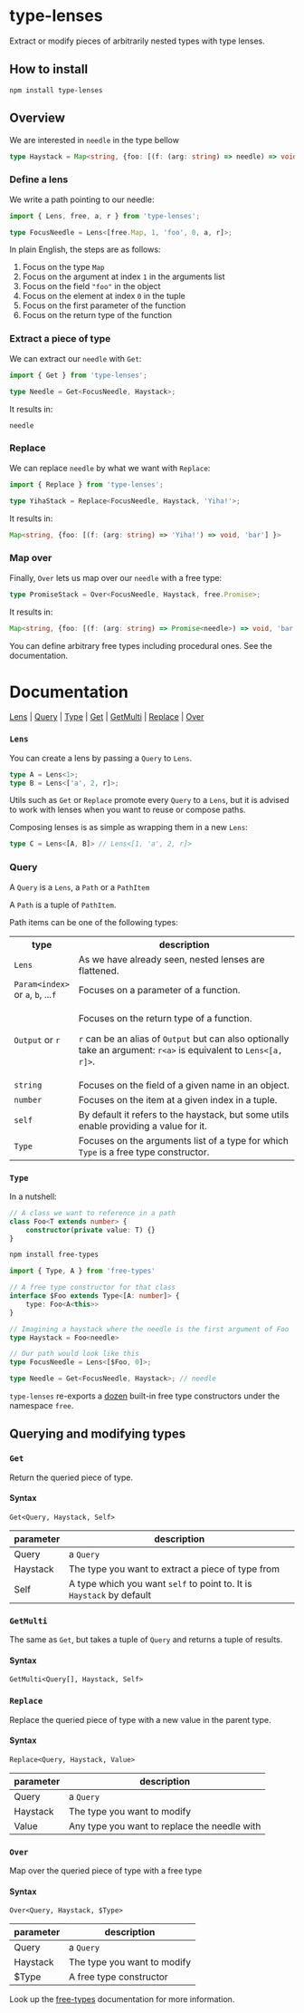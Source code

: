 # type-lenses 

Extract or modify pieces of arbitrarily nested types with type lenses.

## How to install

```
npm install type-lenses
```

## Overview
We are interested in `needle` in the type bellow
```typescript
type Haystack = Map<string, {foo: [(f: (arg: string) => needle) => void, 'bar'] }>;
```

### Define a lens
We write a path pointing to our needle:
```typescript
import { Lens, free, a, r } from 'type-lenses';

type FocusNeedle = Lens<[free.Map, 1, 'foo', 0, a, r]>;
```
In plain English, the steps are as follows: 
1) Focus on the type `Map`
1) Focus on the argument at index `1` in the arguments list
1) Focus on the field `"foo"` in the object
1) Focus on the element at index `0` in the tuple
1) Focus on the first parameter of the function
1) Focus on the return type of the function

### Extract a piece of type
We can extract our `needle` with `Get`:
```typescript
import { Get } from 'type-lenses';

type Needle = Get<FocusNeedle, Haystack>;
```
It results in:
```
needle
```
### Replace
We can replace `needle` by what we want with `Replace`:
```typescript
import { Replace } from 'type-lenses';

type YihaStack = Replace<FocusNeedle, Haystack, 'Yiha!'>;
```
It results in:
```typescript
Map<string, {foo: [(f: (arg: string) => 'Yiha!') => void, 'bar'] }>
```
### Map over
Finally, `Over` lets us map over our `needle` with a free type:

```typescript
type PromiseStack = Over<FocusNeedle, Haystack, free.Promise>;
```
It results in:
```typescript
Map<string, {foo: [(f: (arg: string) => Promise<needle>) => void, 'bar'] }>
```
You can define arbitrary free types including procedural ones. See the documentation.

# Documentation

[Lens](#lens) | [Query](#Query) | [Type](#type) | [Get](#get) | [GetMulti](#getmulti) | [Replace](#replace) | [Over](#over)

### `Lens`
You can create a lens by passing a `Query` to `Lens`.

```typescript
type A = Lens<1>;
type B = Lens<['a', 2, r]>;
```

Utils such as `Get` or `Replace` promote every `Query` to a `Lens`, but it is advised to work with lenses when you want to reuse or compose paths.

Composing lenses is as simple as wrapping them in a new `Lens`:

```typescript
type C = Lens<[A, B]> // Lens<[1, 'a', 2, r]>
```

### Query

A `Query` is a `Lens`, a `Path` or a `PathItem`

A `Path` is a tuple of `PathItem`.

Path items can be one of the following types: 

<table>
<tr><th>type</th><th>description</th></tr>
<tr>
<td><code>Lens</code></td>
<td>As we have already seen, nested lenses are flattened.</td>
</tr>
<tr>
<td><code>Param<&#8288;index></code><br>or&nbsp;<code>a</code>,&nbsp;<code>b</code>,&nbsp;...<code>f</code></td>
<td>Focuses on a parameter of a function.</td>
</tr>
<tr>
<td><code>Output</code> or <code>r</code></td>
<td><p>Focuses on the return type of a function.

`r` can be an alias of `Output` but can also optionally take an argument: `r<a>` is equivalent to `Lens<[a, r]>`.</td>
</tr>
<tr>
<td><code>string</code></td>
<td>Focuses on the field of a given name in an object.</td>
</tr>
<tr>
<td><code>number</code></td>
<td>Focuses on the item at a given index in a tuple.</td>
</tr>
<tr>
<td><code>self</code></td>
<td>By default it refers to the haystack, but some utils enable providing a value for it.</td>
</tr>
<tr>
<td><code>Type</code></td>
<td>Focuses on the arguments list of a type for which <code>Type</code> is a free type constructor.</td>
</tr>
</table>

### `Type`

In a nutshell:

```typescript
// A class we want to reference in a path
class Foo<T extends number> {
    constructor(private value: T) {}
}
```
```bash
npm install free-types
```
```typescript
import { Type, A } from 'free-types'

// A free type constructor for that class
interface $Foo extends Type<[A: number]> {
    type: Foo<A<this>>
}

// Imagining a haystack where the needle is the first argument of Foo
type Haystack = Foo<needle>

// Our path would look like this
type FocusNeedle = Lens<[$Foo, 0]>;

type Needle = Get<FocusNeedle, Haystack>; // needle
```

`type-lenses` re-exports a [dozen](https://github.com/geoffreytools/free-types/blob/public/doc/Documentation.md#free) built-in free type constructors under the namespace `free`.


## Querying and modifying types

### `Get`
Return the queried piece of type.

#### Syntax
`Get<Query, Haystack, Self>`

|parameter| description|
|-|-|
|Query| a `Query`
|Haystack| The type you want to extract a piece of type from
|Self| A type which you want `self` to point to. It is `Haystack` by default

### `GetMulti`
The same as `Get`, but takes a tuple of `Query` and returns a tuple of results.

#### Syntax
`GetMulti<Query[], Haystack, Self>`

### `Replace`

Replace the queried piece of type with a new value in the parent type.

#### Syntax
`Replace<Query, Haystack, Value>`

|parameter| description|
|-|-|
|Query| a `Query`
|Haystack| The type you want to modify
|Value | Any type you want to replace the needle with

### `Over`

Map over the queried piece of type with a free type

#### Syntax
`Over<Query, Haystack, $Type>`

|parameter| description|
|-|-|
|Query| a `Query`
|Haystack| The type you want to modify
|$Type | A free type constructor

Look up the [free-types](https://github.com/geoffreytools/free-types) documentation for more information.
